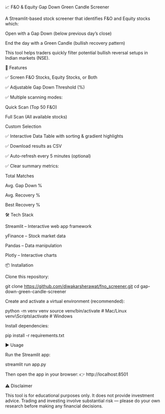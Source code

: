 📈 F&O & Equity Gap Down Green Candle Screener

A Streamlit-based stock screener that identifies F&O and Equity stocks which:

Open with a Gap Down (below previous day’s close)

End the day with a Green Candle (bullish recovery pattern)

This tool helps traders quickly filter potential bullish reversal setups in Indian markets (NSE).

🚀 Features

✅ Screen F&O Stocks, Equity Stocks, or Both

✅ Adjustable Gap Down Threshold (%)

✅ Multiple scanning modes:

Quick Scan (Top 50 F&O)

Full Scan (All available stocks)

Custom Selection

✅ Interactive Data Table with sorting & gradient highlights

✅ Download results as CSV

✅ Auto-refresh every 5 minutes (optional)

✅ Clear summary metrics:

Total Matches

Avg. Gap Down %

Avg. Recovery %

Best Recovery %

🛠️ Tech Stack

Streamlit
 – Interactive web app framework

yFinance
 – Stock market data

Pandas
 – Data manipulation

Plotly
 – Interactive charts

📦 Installation

Clone this repository:

git clone https://github.com/diwakarsherawat/fno_screener.git
cd gap-down-green-candle-screener


Create and activate a virtual environment (recommended):

python -m venv venv
source venv/bin/activate    # Mac/Linux
venv\Scripts\activate       # Windows


Install dependencies:

pip install -r requirements.txt

▶️ Usage

Run the Streamlit app:

streamlit run app.py


Then open the app in your browser:
👉 http://localhost:8501


⚠️ Disclaimer

This tool is for educational purposes only.
It does not provide investment advice.
Trading and investing involve substantial risk — please do your own research before making any financial decisions.
